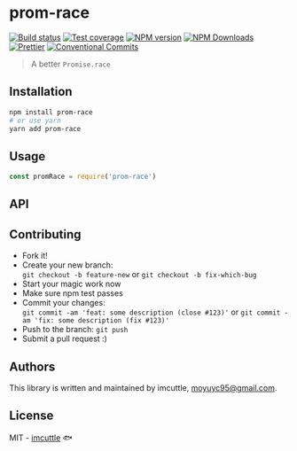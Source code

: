 # prom-race

[![Build status](https://img.shields.io/travis/imcuttle/prom-race/master.svg?style=flat-square)](https://travis-ci.org/imcuttle/prom-race)
[![Test coverage](https://img.shields.io/codecov/c/github/imcuttle/prom-race.svg?style=flat-square)](https://codecov.io/github/imcuttle/prom-race?branch=master)
[![NPM version](https://img.shields.io/npm/v/prom-race.svg?style=flat-square)](https://www.npmjs.com/package/prom-race)
[![NPM Downloads](https://img.shields.io/npm/dm/prom-race.svg?style=flat-square&maxAge=43200)](https://www.npmjs.com/package/prom-race)
[![Prettier](https://img.shields.io/badge/code_style-prettier-ff69b4.svg?style=flat-square)](https://prettier.io/)
[![Conventional Commits](https://img.shields.io/badge/Conventional%20Commits-1.0.0-yellow.svg?style=flat-square)](https://conventionalcommits.org)

> A better `Promise.race`

## Installation

```bash
npm install prom-race
# or use yarn
yarn add prom-race
```

## Usage

```javascript
const promRace = require('prom-race')
```

## API

## Contributing

- Fork it!
- Create your new branch:  
  `git checkout -b feature-new` or `git checkout -b fix-which-bug`
- Start your magic work now
- Make sure npm test passes
- Commit your changes:  
  `git commit -am 'feat: some description (close #123)'` or `git commit -am 'fix: some description (fix #123)'`
- Push to the branch: `git push`
- Submit a pull request :)

## Authors

This library is written and maintained by imcuttle, <a href="mailto:moyuyc95@gmail.com">moyuyc95@gmail.com</a>.

## License

MIT - [imcuttle](https://github.com/imcuttle) 🐟

